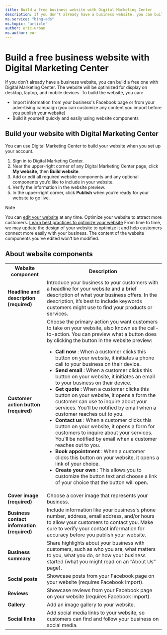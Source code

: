 ```yaml
---
title: Build a free business website with Digital Marketing Center
description: If you don’t already have a business website, you can build a free one with Digital Marketing Center.
ms.service: "bing-ads"
ms.topic: "article"
author: eric-urban
ms.author: eur
---
```


# Build a free business website with Digital Marketing Center

If you don’t already have a business website, you can build a free one with Digital Marketing Center. The website will be optimized for display on desktop, laptop, and mobile devices. To build the website, you can:

- Import information from your business's Facebook page or from your advertising campaign (you can customize any content you import before you publish your website)
- Build it yourself quickly and easily using website components

## Build your website with Digital Marketing Center

You can use Digital Marketing Center to build your website when you set up your account.

1. Sign in to Digital Marketing Center.
1. Near the upper-right corner of any Digital Marketing Center page, click **My website**, then **Build website**.
1. Add or edit all required website components and any optional components you’d like to include in your website.
1. Verify the information in the website preview.
1. In the upper-right corner, click **Publish** when you’re ready for your website to go live.

> [!NOTE]
> You can [edit your website](./hlp_DMC_PROC_Website_Edit.md) at any time.
> Optimize your website to attract more customers. [Learn best practices to optimize your website](./hlp_DMC_CONC_Website_Optimize.md)
> From time to time, we may update the design of your website to optimize it and help customers connect more easily with your business. The content of the website components you've edited won't be modified.

## About website components

<table>
  <tr>
    <th style="width:25%" scope="col">Website component</th>
    <th style="width:75%" scope="col">Description</th>
  </tr>
  <tr>
    <td><strong>Headline and description (required)</strong> </td>
    <td>Introduce your business to your customers with a headline for your website and a brief description of what your business offers. In the description, it’s best to include keywords customers might use to find your products or services.</td>
  </tr>
  <tr>
    <td><strong>Customer action button (required)</strong> </td>
    <td>Choose the primary action you want customers to take on your website, also known as the call-to-action. You can preview what a button does by clicking the button in the website preview:
			<ul><li><strong>Call now</strong> : When a customer clicks this button on your website, it initiates a phone call to your business on their device.</li><li><strong>Send email</strong> : When a customer clicks this button on your website, it initiates an email to your business on their device.</li><li><strong>Get quote</strong> : When a customer clicks this button on your website, it opens a form the customer can use to inquire about your services. You'll be notified by email when a customer reaches out to you.</li><li><strong>Contact us</strong> : When a customer clicks this button on your website, it opens a form for customers to inquire about your services. You'll be notified by email when a customer reaches out to you.</li><li><strong>Book appointment</strong> : When a customer clicks this button on your website, it opens a link of your choice.</li><li><strong>Create your own</strong> : This allows you to customize the button text and choose a link of your choice that the button will open.</li></ul></td>
  </tr>
  <tr>
    <td><strong>Cover image (required)</strong> </td>
    <td>Choose a cover image that represents your business.</td>
  </tr>
  <tr>
    <td><strong>Business contact information (required)</strong> </td>
    <td>Include information like your business's phone number, address, email address, and/or hours to allow your customers to contact you. Make sure to verify your contact information for accuracy before you publish your website.</td>
  </tr>
  <tr>
    <td><strong>Business summary</strong> </td>
    <td>Share highlights about your business with customers, such as who you are, what matters to you, what you do, or how your business started (what you might read on an “About Us” page).</td>
  </tr>
  <tr>
    <td><strong>Social posts</strong> </td>
    <td>Showcase posts from your Facebook page on your website (requires Facebook import).</td>
  </tr>
  <tr>
    <td><strong>Reviews</strong> </td>
    <td>Showcase reviews from your Facebook page on your website (requires Facebook import).</td>
  </tr>
  <tr>
    <td><strong>Gallery</strong> </td>
    <td>Add an image gallery to your website.</td>
  </tr>
  <tr>
    <td><strong>Social links</strong> </td>
    <td>Add social media links to your website, so customers can find and follow your business on social media.</td>
  </tr>
</table>



